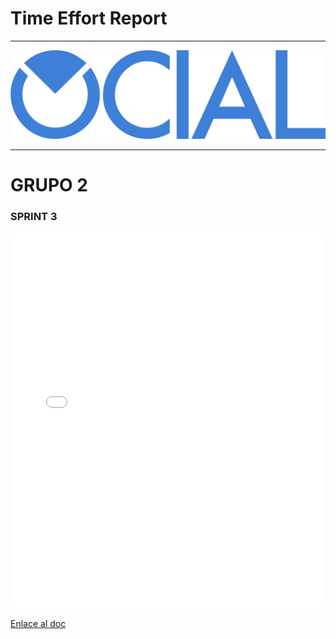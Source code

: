 # Time Effort Report

---

<MDXLayout>
  <img src="https://github.com/ispp-2324-ocial/KB/blob/main/assets/Texto_Ocial.png?raw=true" alt="Texto_Ocial" className="img-centered img-custom-height" />
</MDXLayout>

---

# GRUPO 2
### SPRINT 3

<MDXLayout>
  <embed src="/assets/files/time-effort-report-s3-9afb0e910331e8df72d7c8e2ecc8b5d3.pdf" type="application/pdf" width="100%" height="600px" />
</MDXLayout>

[Enlace al doc](../../../static/PDFs/time-effort-report-s3.pdf)